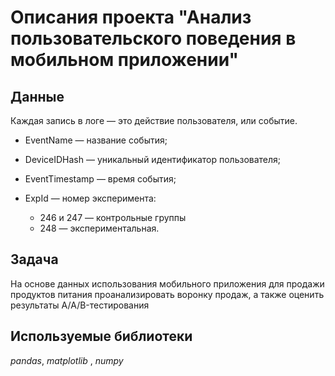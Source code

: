 # Описания проекта "Анализ пользовательского поведения в мобильном приложении"


## Данные

Каждая запись в логе — это действие пользователя, или событие.

- EventName — название события;

- DeviceIDHash — уникальный идентификатор пользователя;

- EventTimestamp — время события;

- ExpId — номер эксперимента:
  - 246 и 247 — контрольные группы
  - 248 — экспериментальная.
  
## Задача

На основе данных использования мобильного приложения для продажи продуктов питания проанализировать воронку продаж, а также оценить результаты A/A/B-тестирования 

## Используемые библиотеки
*pandas*, *matplotlib* , *numpy*
